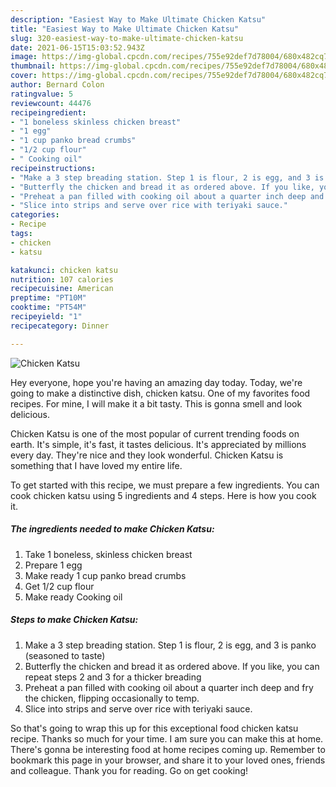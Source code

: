 ```yaml
---
description: "Easiest Way to Make Ultimate Chicken Katsu"
title: "Easiest Way to Make Ultimate Chicken Katsu"
slug: 320-easiest-way-to-make-ultimate-chicken-katsu
date: 2021-06-15T15:03:52.943Z
image: https://img-global.cpcdn.com/recipes/755e92def7d78004/680x482cq70/chicken-katsu-recipe-main-photo.jpg
thumbnail: https://img-global.cpcdn.com/recipes/755e92def7d78004/680x482cq70/chicken-katsu-recipe-main-photo.jpg
cover: https://img-global.cpcdn.com/recipes/755e92def7d78004/680x482cq70/chicken-katsu-recipe-main-photo.jpg
author: Bernard Colon
ratingvalue: 5
reviewcount: 44476
recipeingredient:
- "1 boneless skinless chicken breast"
- "1 egg"
- "1 cup panko bread crumbs"
- "1/2 cup flour"
- " Cooking oil"
recipeinstructions:
- "Make a 3 step breading station. Step 1 is flour, 2 is egg, and 3 is panko (seasoned to taste)"
- "Butterfly the chicken and bread it as ordered above. If you like, you can repeat steps 2 and 3 for a thicker breading"
- "Preheat a pan filled with cooking oil about a quarter inch deep and fry the chicken, flipping occasionally to temp."
- "Slice into strips and serve over rice with teriyaki sauce."
categories:
- Recipe
tags:
- chicken
- katsu

katakunci: chicken katsu 
nutrition: 107 calories
recipecuisine: American
preptime: "PT10M"
cooktime: "PT54M"
recipeyield: "1"
recipecategory: Dinner

---
```



![Chicken Katsu](https://img-global.cpcdn.com/recipes/755e92def7d78004/680x482cq70/chicken-katsu-recipe-main-photo.jpg)

Hey everyone, hope you're having an amazing day today. Today, we're going to make a distinctive dish, chicken katsu. One of my favorites food recipes. For mine, I will make it a bit tasty. This is gonna smell and look delicious.



Chicken Katsu is one of the most popular of current trending foods on earth. It's simple, it's fast, it tastes delicious. It's appreciated by millions every day. They're nice and they look wonderful. Chicken Katsu is something that I have loved my entire life.


To get started with this recipe, we must prepare a few ingredients. You can cook chicken katsu using 5 ingredients and 4 steps. Here is how you cook it.

<!--inarticleads1-->

##### The ingredients needed to make Chicken Katsu:

1. Take 1 boneless, skinless chicken breast
1. Prepare 1 egg
1. Make ready 1 cup panko bread crumbs
1. Get 1/2 cup flour
1. Make ready  Cooking oil




<!--inarticleads2-->

##### Steps to make Chicken Katsu:

1. Make a 3 step breading station. Step 1 is flour, 2 is egg, and 3 is panko (seasoned to taste)
1. Butterfly the chicken and bread it as ordered above. If you like, you can repeat steps 2 and 3 for a thicker breading
1. Preheat a pan filled with cooking oil about a quarter inch deep and fry the chicken, flipping occasionally to temp.
1. Slice into strips and serve over rice with teriyaki sauce.




So that's going to wrap this up for this exceptional food chicken katsu recipe. Thanks so much for your time. I am sure you can make this at home. There's gonna be interesting food at home recipes coming up. Remember to bookmark this page in your browser, and share it to your loved ones, friends and colleague. Thank you for reading. Go on get cooking!
